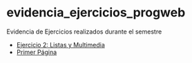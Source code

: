 # evidencia_ejercicios_progweb
Evidencia de Ejercicios realizados durante el semestre

- [Ejercicio 2: Listas y Multimedia](./ejercicio_2_Listas_Multimedia/)
- [Primer Página](./primer_pagina/)

